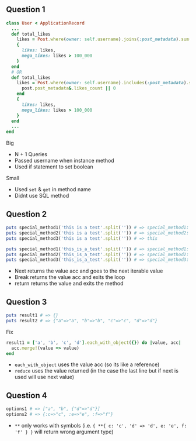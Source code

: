 ## Question 1
```ruby
class User < ApplicationRecord
  ...
  def total_likes
    likes = Post.where(owner: self.username).joins(:post_metadata).sum(:likes_count)
    {
      likes: likes,
      mega_likes: likes > 100_000
    }
  end
  # OR
  def total_likes
    likes = Post.where(owner: self.username).includes(:post_metadata).sum do |post|
      post.post_metadata&.likes_count || 0
    end
    {
      likes: likes,
      mega_likes: likes > 100_000
    }
  end
  ...
end
```
Big
  - N + 1 Queries
  - Passed username when instance method
  - Used if statement to set boolean

Small
  - Used `set` & `get` in method name
  - Didnt use SQL method

## Question 2
```ruby
puts special_method1('this is a test'.split('')) # => special_method1: thisisatest
puts special_method2('this is a test'.split('')) # => special_method2: this
puts special_method3('this is a test'.split('')) # => this

puts special_method1('this_is_a_test'.split('')) # => special_method1: this_is_a_test
puts special_method2('this_is_a_test'.split('')) # => special_method2: this_is_a_test
puts special_method3('this_is_a_test'.split('')) # => special_method3: this_is_a_test
```
 - Next returns the value acc and goes to the next iterable value
 - Break returns the value acc and exits the loop
 - return returns the value and exits the method

## Question 3
```ruby
puts result1 # => {}
puts result2 # => {"a"=>"a", "b"=>"b", "c"=>"c", "d"=>"d"}
```
Fix
```ruby
result1 = ['a', 'b', 'c', 'd'].each_with_object({}) do |value, acc|
  acc.merge!(value => value)
end
```
 - `each_with_object` uses the value acc (so its like a reference)
 - `reduce` uses the value returned (in the case the last line but if next is used will use next value)

## Question 4
```ruby
options1 # => ["a", "b", {"d"=>"d"}]
options2 # => {:c=>"c", :e=>"e", :f=>"f"}
```
 - `**` only works with symbols (i.e. `{ **{ c: 'c', 'd' => 'd', e: 'e', f: 'f' } }` will return wrong argument type)
